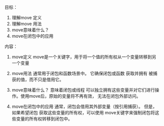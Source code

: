 目标：
1. 理解move 定义
2. 理解move 用法
3. move意味着什么？
4. move在闭包中的应用


内容：
1. move定义
    move是一个关键字，用于将一个值的所有权从一个变量转移到另一个变量

2. move用法
    通常用于闭包和函数场景中。 它确保闭包或函数 获取并拥有 被捕获的值，而不只是借用它。
    
3. move意味着什么？
    意味着闭包或线程 可以独立拥有这些变量并对它们进行操作。使用move后，原始的变量将不再有效，
    无法在闭包外部访问。

4. move在闭包中的应用
    通常，闭包会借用其外部变量（按引用捕获）。 但是，如果希望闭包 获取这些变量的所有权，可以使用
    move关键字来强制闭包将这些变量的所有权转移到闭包中。 
